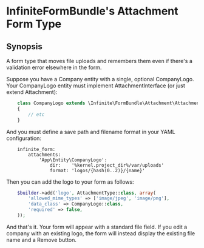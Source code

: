 InfiniteFormBundle's Attachment Form Type
=========================================

Synopsis
--------

A form type that moves file uploads and remembers them even if there's a
validation error elsewhere in the form.

Suppose you have a Company entity with a single, optional CompanyLogo.
Your CompanyLogo entity must implement AttachmentInterface
(or just extend Attachment):

```php
    class CompanyLogo extends \Infinite\FormBundle\Attachment\Attachment
    {
        // etc
    }
```

And you must define a save path and filename format in your YAML configuration:

```
    infinite_form:
        attachments:
            'App\Entity\CompanyLogo':
                dir:    '%kernel.project_dir%/var/uploads'
                format: 'logos/{hash(0..2)}/{name}'
```

Then you can add the logo to your form as follows:

```php
    $builder->add('logo', AttachmentType::class, array(
        'allowed_mime_types' => ['image/jpeg', 'image/png'],
        'data_class' => CompanyLogo::class,
        'required' => false,
    ));
```

And that's it. Your form will appear with a standard file field. If you edit
a company with an existing logo, the form will instead display the existing
file name and a Remove button.
